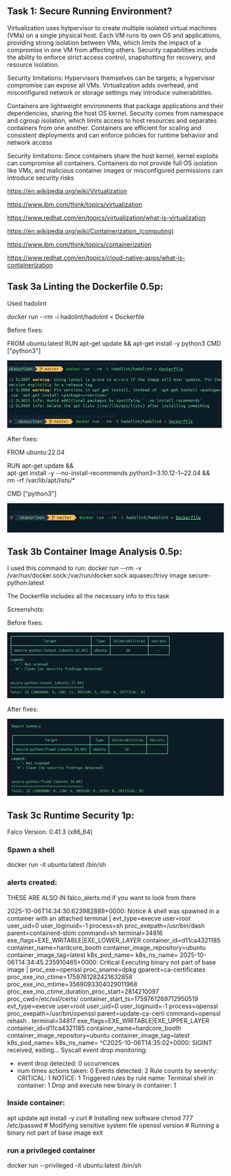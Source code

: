 ## Task 1: Secure Running Environment?

Virtualization uses hytpervisor to create multiple isolated virtual machines (VMs) on a single physical host. Each VM runs its own OS and applications, providing strong isolation between VMs, which limits the impact of a compromise in one VM from affecting others. Security capabilities include the ability to enforce strict access control, snapshotting for recovery, and resource isolation. 

Security limitations: Hypervisors themselves can be targets; a hypervisor compromise can expose all VMs. Virtualization adds overhead, and misconfigured network or storage settings may introduce vulnerabilities. 

 

Containers are lightweight environments that package applications and their dependencies, sharing the host OS kernel. Security comes from namespace and cgroup isolation, which limits access to host resources and separates containers from one another. Containers are efficient for scaling and consistent deployments and can enforce policies for runtime behavior and network access 

Security limitations: Since containers share the host kernel, kernel exploits can compromise all containers. Containers do not provide full OS isolation like VMs, and malicious container images or misconfigured permissions can introduce security risks 

https://en.wikipedia.org/wiki/Virtualization 

https://www.ibm.com/think/topics/virtualization 

https://www.redhat.com/en/topics/virtualization/what-is-virtualization 

https://en.wikipedia.org/wiki/Containerization_(computing) 

https://www.ibm.com/think/topics/containerization  

https://www.redhat.com/en/topics/cloud-native-apps/what-is-containerization  


## Task 3a Linting the Dockerfile 0.5p:
Used hadolint

docker run --rm -i hadolint/hadolint < Dockerfile

Before fixes:

FROM ubuntu:latest
RUN apt-get update && apt-get install -y python3
CMD ["python3"]


![pic1](3a1.png)


After fixes:

FROM ubuntu:22.04

RUN apt-get update && \
    apt-get install -y --no-install-recommends python3=3.10.12-1~22.04 && \
    rm -rf /var/lib/apt/lists/*

CMD ["python3"]

![pic2](3a2.png)



## Task 3b Container Image Analysis 0.5p:

I used this command to run: docker run --rm -v /var/run/docker.sock:/var/run/docker.sock aquasec/trivy image secure-python:latest

The Dockerfile includes all the necessary info to this task

Screenshots:

Before fixes:

![pic3](3b1.png)

After fixes:

![pic4](3b2.png)




## Task 3c Runtime Security 1p:

Falco
Version: 0.41.3 (x86_64)


### Spawn a shell
docker run -it ubuntu:latest /bin/sh

### alerts created:

THESE ARE ALSO IN falco_alerts.md if you want to look from there

2025-10-06T14:34:30.623982889+0000: Notice A shell was spawned in a container with an attached terminal | evt_type=execve user=root user_uid=0 user_loginuid=-1 process=sh proc_exepath=/usr/bin/dash parent=containerd-shim command=sh terminal=34816 exe_flags=EXE_WRITABLE|EXE_LOWER_LAYER container_id=d11ca4321185 container_name=hardcore_booth container_image_repository=ubuntu container_image_tag=latest k8s_pod_name=<NA> k8s_ns_name=<NA>
2025-10-06T14:34:45.235910465+0000: Critical Executing binary not part of base image | proc_exe=openssl proc_sname=dpkg gparent=ca-certificates proc_exe_ino_ctime=1759761282421632858 proc_exe_ino_mtime=3569093304029011968 proc_exe_ino_ctime_duration_proc_start=2814210097 proc_cwd=/etc/ssl/certs/ container_start_ts=1759761269712950519 evt_type=execve user=root user_uid=0 user_loginuid=-1 process=openssl proc_exepath=/usr/bin/openssl parent=update-ca-certi command=openssl rehash . terminal=34817 exe_flags=EXE_WRITABLE|EXE_UPPER_LAYER container_id=d11ca4321185 container_name=hardcore_booth container_image_repository=ubuntu container_image_tag=latest k8s_pod_name=<NA> k8s_ns_name=<NA>
^C2025-10-06T14:35:02+0000: SIGINT received, exiting...
Syscall event drop monitoring:
   - event drop detected: 0 occurrences
   - num times actions taken: 0
Events detected: 2
Rule counts by severity:
   CRITICAL: 1
   NOTICE: 1
Triggered rules by rule name:
   Terminal shell in container: 1
   Drop and execute new binary in container: 1



### Inside container:
apt update
apt install -y curl             # Installing new software
chmod 777 /etc/passwd           # Modifying sensitive system file
openssl version                 # Running a binary not part of base image
exit

### run a privileged container
docker run --privileged -it ubuntu:latest /bin/sh









